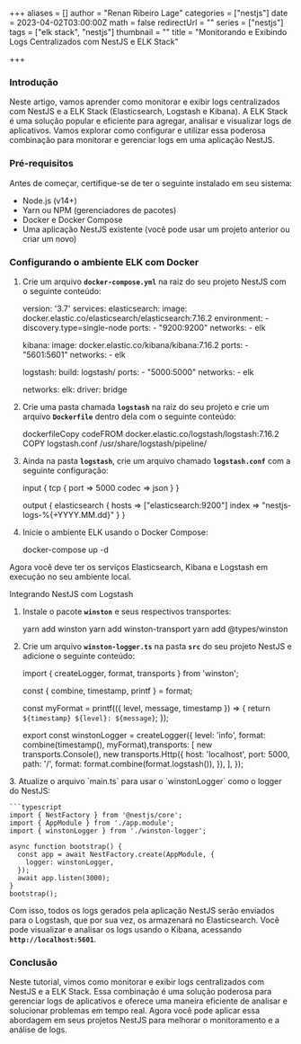 +++
aliases = []
author = "Renan Ribeiro Lage"
categories = ["nestjs"]
date = 2023-04-02T03:00:00Z
math = false
redirectUrl = ""
series = ["nestjs"]
tags = ["elk stack", "nestjs"]
thumbnail = ""
title = "Monitorando e Exibindo Logs Centralizados com NestJS e ELK Stack"

+++
### Introdução 

Neste artigo, vamos aprender como monitorar e exibir logs centralizados com NestJS e a ELK Stack (Elasticsearch, Logstash e Kibana). A ELK Stack é uma solução popular e eficiente para agregar, analisar e visualizar logs de aplicativos. Vamos explorar como configurar e utilizar essa poderosa combinação para monitorar e gerenciar logs em uma aplicação NestJS.

### Pré-requisitos 

Antes de começar, certifique-se de ter o seguinte instalado em seu sistema:

* Node.js (v14+)
* Yarn ou NPM (gerenciadores de pacotes)
* Docker e Docker Compose
* Uma aplicação NestJS existente (você pode usar um projeto anterior ou criar um novo)

### Configurando o ambiente ELK com Docker

1. Crie um arquivo **`docker-compose.yml`** na raiz do seu projeto NestJS com o seguinte conteúdo:

    version: '3.7'
    services:
      elasticsearch:
        image: docker.elastic.co/elasticsearch/elasticsearch:7.16.2
        environment:
          - discovery.type=single-node
        ports:
          - "9200:9200"
        networks:
          - elk
    
      kibana:
        image: docker.elastic.co/kibana/kibana:7.16.2
        ports:
          - "5601:5601"
        networks:
          - elk
    
      logstash:
        build: logstash/
        ports:
          - "5000:5000"
        networks:
          - elk
    
    networks:
      elk:
        driver: bridge
    

2. Crie uma pasta chamada **`logstash`** na raiz do seu projeto e crie um arquivo **`Dockerfile`** dentro dela com o seguinte conteúdo:

    dockerfileCopy codeFROM docker.elastic.co/logstash/logstash:7.16.2
    COPY logstash.conf /usr/share/logstash/pipeline/
    

3. Ainda na pasta **`logstash`**, crie um arquivo chamado **`logstash.conf`** com a seguinte configuração:

    input {
      tcp {
        port => 5000
        codec => json
      }
    }
    
    output {
      elasticsearch {
        hosts => ["elasticsearch:9200"]
        index => "nestjs-logs-%{+YYYY.MM.dd}"
      }
    }
    

4. Inicie o ambiente ELK usando o Docker Compose:

    docker-compose up -d
    

Agora você deve ter os serviços Elasticsearch, Kibana e Logstash em execução no seu ambiente local.

Integrando NestJS com Logstash

1. Instale o pacote **`winston`** e seus respectivos transportes:

    yarn add winston
    yarn add winston-transport
    yarn add @types/winston
    

2. Crie um arquivo **`winston-logger.ts`** na pasta **`src`** do seu projeto NestJS e adicione o seguinte conteúdo:

    import { createLogger, format, transports } from 'winston';
    
    const { combine, timestamp, printf } = format;
    
    const myFormat = printf(({ level, message, timestamp }) => {
      return `${timestamp} ${level}: ${message}`;
    });
    
    export const winstonLogger = createLogger({
      level: 'info',
      format: combine(timestamp(), myFormat),transports: [
          new transports.Console(),
          new transports.Http({
          host: 'localhost',
          port: 5000,
          path: '/',
          format: format.combine(format.logstash()),
      	}),
      ],
    });
     
    

3\. Atualize o arquivo \`main.ts\` para usar o \`winstonLogger\` como o logger do NestJS: 

    ```typescript
    import { NestFactory } from '@nestjs/core';
    import { AppModule } from './app.module';
    import { winstonLogger } from './winston-logger';
    
    async function bootstrap() {
      const app = await NestFactory.create(AppModule, {
        logger: winstonLogger,
      });
      await app.listen(3000);
    }
    bootstrap();

Com isso, todos os logs gerados pela aplicação NestJS serão enviados para o Logstash, que por sua vez, os armazenará no Elasticsearch. Você pode visualizar e analisar os logs usando o Kibana, acessando **`http://localhost:5601`**.

### Conclusão 

Neste tutorial, vimos como monitorar e exibir logs centralizados com NestJS e a ELK Stack. Essa combinação é uma solução poderosa para gerenciar logs de aplicativos e oferece uma maneira eficiente de analisar e solucionar problemas em tempo real. Agora você pode aplicar essa abordagem em seus projetos NestJS para melhorar o monitoramento e a análise de logs.
